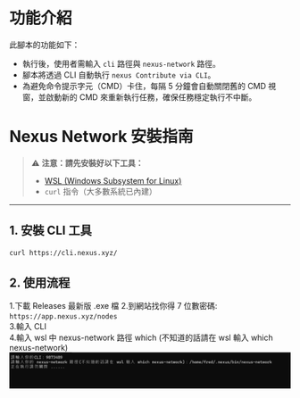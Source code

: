 # 功能介紹

此腳本的功能如下：

- 執行後，使用者需輸入 `cli` 路徑與 `nexus-network` 路徑。
- 腳本將透過 CLI 自動執行 `nexus Contribute via CLI`。
- 為避免命令提示字元（CMD）卡住，每隔 5 分鐘會自動關閉舊的 CMD 視窗，並啟動新的 CMD 來重新執行任務，確保任務穩定執行不中斷。

# Nexus Network 安裝指南

> ⚠️ **注意：請先安裝好以下工具：**
> 
> - [WSL (Windows Subsystem for Linux)](https://learn.microsoft.com/zh-tw/windows/wsl/install)
> - `curl` 指令（大多數系統已內建）

---

## 1. 安裝 CLI 工具

```bash
curl https://cli.nexus.xyz/ 
```

## 2. 使用流程

1.下載 Releases 最新版 .exe 檔 
2.到網站找你得 7 位數密碼: `https://app.nexus.xyz/nodes`  
3.輸入 CLI     
4.輸入 wsl 中 nexus-network 路徑 which (不知道的話請在 wsl 輸入 which 
nexus-network)  
![alt text](image.png)

